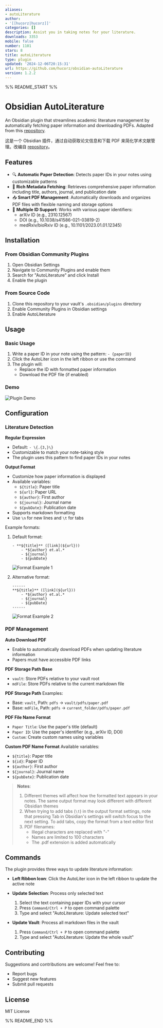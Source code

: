 ```yaml
---
aliases:
- autoLiterature
author:
- '[[hucorz|hucorz]]'
categories: []
description: Assist you in taking notes for your literature.
downloads: 3353
mobile: false
number: 1101
stars: 8
title: autoLiterature
type: plugin
updated: '2024-12-06T20:15:31'
url: https://github.com/hucorz/obsidian-autoLiterature
version: 1.2.2
---
```


%% README_START %%

# Obsidian AutoLiterature

An Obsidian plugin that streamlines academic literature management by automatically fetching paper information and downloading PDFs. Adapted from this [repository](https://github.com/wilmerwang/autoLiterature).

这是一个 Obsidian 插件，通过自动获取论文信息和下载 PDF 来简化学术文献管理。改编自 [repository](https://github.com/wilmerwang/autoLiterature)。

## Features

- 🔍 **Automatic Paper Detection**: Detects paper IDs in your notes using customizable patterns
- 📝 **Rich Metadata Fetching**: Retrieves comprehensive paper information including title, authors, journal, and publication date
- 📥 **Smart PDF Management**: Automatically downloads and organizes PDF files with flexible naming and storage options
- 🎯 **Multiple ID Support**: Works with various paper identifiers:
  - arXiv ID (e.g., 2310.12567)
  - DOI (e.g., 10.1038/s41586-021-03819-2)
  - medRxiv/bioRxiv ID (e.g., 10.1101/2023.01.01.12345)

## Installation

### From Obsidian Community Plugins
1. Open Obsidian Settings
2. Navigate to Community Plugins and enable them
3. Search for "AutoLiterature" and click Install
4. Enable the plugin

### From Source Code
1. Clone this repository to your vault's `.obsidian/plugins` directory
2. Enable Community Plugins in Obsidian settings
3. Enable AutoLiterature

## Usage

### Basic Usage
1. Write a paper ID in your note using the pattern: `- {paperID}`
2. Click the AutoLiter icon in the left ribbon or use the command
3. The plugin will:
   - Replace the ID with formatted paper information
   - Download the PDF file (if enabled)

### Demo
![Plugin Demo](https://raw.githubusercontent.com/hucorz/obsidian-autoLiterature/HEAD/imgs/screenshot.gif)

## Configuration

### Literature Detection

**Regular Expression**
- Default: `- \{.{3,}\}`
- Customizable to match your note-taking style
- The plugin uses this pattern to find paper IDs in your notes

**Output Format**
- Customize how paper information is displayed
- Available variables:
  - `${title}`: Paper title
  - `${url}`: Paper URL
  - `${author}`: First author
  - `${journal}`: Journal name
  - `${pubDate}`: Publication date
- Supports markdown formatting
- Use `\n` for new lines and `\t` for tabs

Example formats:
1. Default format:
   ```
   - **${title}** ([link](${url}))
       - *${author} et.al.*
       - ${journal}
       - ${pubDate}
   ```
   ![Format Example 1](https://raw.githubusercontent.com/hucorz/obsidian-autoLiterature/HEAD/imgs/format_example1.jpg)

2. Alternative format:
   ```
   ------
   **${title}** ([link](${url}))
       - *${author} et.al.*
       - ${journal}
       - ${pubDate}
   ------
   ```
   ![Format Example 2](https://raw.githubusercontent.com/hucorz/obsidian-autoLiterature/HEAD/imgs/format_example2.jpg)

### PDF Management

**Auto Download PDF**
- Enable to automatically download PDFs when updating literature information
- Papers must have accessible PDF links

**PDF Storage Path Base**
- `vault`: Store PDFs relative to your vault root
- `mdFile`: Store PDFs relative to the current markdown file

**PDF Storage Path**
Examples:
- Base: `vault`, Path: `pdfs` → `vault/pdfs/paper.pdf`
- Base: `mdFile`, Path: `pdfs` → `current_folder/pdfs/paper.pdf`

**PDF File Name Format**
- `Paper Title`: Use the paper's title (default)
- `Paper ID`: Use the paper's identifier (e.g., arXiv ID, DOI)
- `Custom`: Create custom names using variables

**Custom PDF Name Format**
Available variables:
- `${title}`: Paper title
- `${id}`: Paper ID
- `${author}`: First author
- `${journal}`: Journal name
- `${pubDate}`: Publication date

> **Notes**: 
> 1. Different themes will affect how the formatted text appears in your notes. The same output format may look different with different Obsidian themes
> 2. When trying to add tabs (`\t`) in the output format settings, note that pressing Tab in Obsidian's settings will switch focus to the next setting. To add tabs, copy the format from a text editor first
> 3. PDF filenames:
>    - Illegal characters are replaced with "-"
>    - Names are limited to 100 characters
>    - The .pdf extension is added automatically

## Commands

The plugin provides three ways to update literature information:

- **Left Ribbon Icon**: Click the AutoLiter icon in the left ribbon to update the active note

- **Update Selection**: Process only selected text
  1. Select the text containing paper IDs with your cursor
  2. Press `Command/Ctrl + P` to open command palette
  3. Type and select "AutoLiterature: Update selected text"

- **Update Vault**: Process all markdown files in the vault
  1. Press `Command/Ctrl + P` to open command palette
  2. Type and select "AutoLiterature: Update the whole vault"

## Contributing

Suggestions and contributions are welcome! Feel free to:
- Report bugs
- Suggest new features
- Submit pull requests

## License

MIT License

%% README_END %%